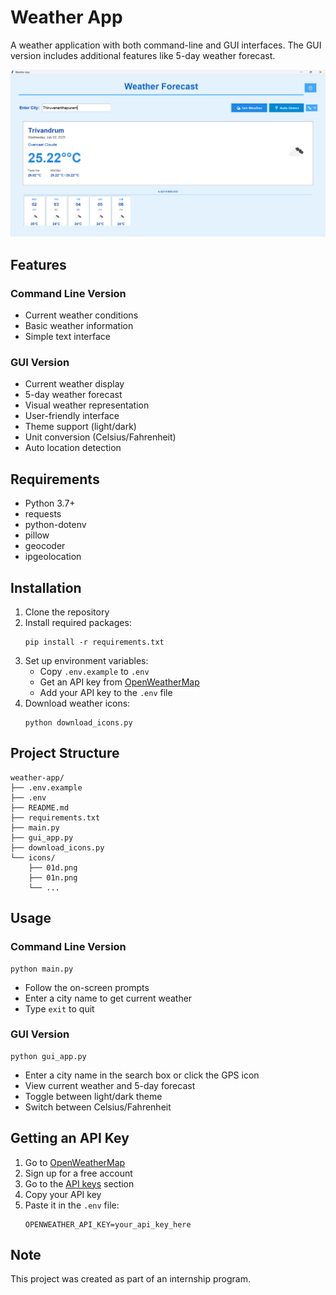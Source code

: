 # Weather App

A weather application with both command-line and GUI interfaces. The GUI version includes additional features like 5-day weather forecast.

![Weather App Screenshot](WeatherApp.png)

## Features

### Command Line Version
- Current weather conditions
- Basic weather information
- Simple text interface

### GUI Version
- Current weather display
- 5-day weather forecast
- Visual weather representation
- User-friendly interface
- Theme support (light/dark)
- Unit conversion (Celsius/Fahrenheit)
- Auto location detection

## Requirements

- Python 3.7+
- requests
- python-dotenv
- pillow
- geocoder
- ipgeolocation

## Installation

1. Clone the repository
2. Install required packages:
   ```
   pip install -r requirements.txt
   ```
3. Set up environment variables:
   - Copy `.env.example` to `.env`
   - Get an API key from [OpenWeatherMap](https://openweathermap.org/api)
   - Add your API key to the `.env` file
4. Download weather icons:
   ```
   python download_icons.py
   ```

## Project Structure

```
weather-app/
├── .env.example           
├── .env                   
├── README.md             
├── requirements.txt       
├── main.py               
├── gui_app.py            
├── download_icons.py     
└── icons/                
    ├── 01d.png          
    ├── 01n.png
    └── ...
```

## Usage

### Command Line Version

```
python main.py
```

- Follow the on-screen prompts
- Enter a city name to get current weather
- Type `exit` to quit

### GUI Version

```
python gui_app.py
```

- Enter a city name in the search box or click the GPS icon
- View current weather and 5-day forecast
- Toggle between light/dark theme
- Switch between Celsius/Fahrenheit

## Getting an API Key

1. Go to [OpenWeatherMap](https://openweathermap.org/)
2. Sign up for a free account
3. Go to the [API keys](https://home.openweathermap.org/api_keys) section
4. Copy your API key
5. Paste it in the `.env` file:
   ```
   OPENWEATHER_API_KEY=your_api_key_here
   ```

## Note
This project was created as part of an internship program.
